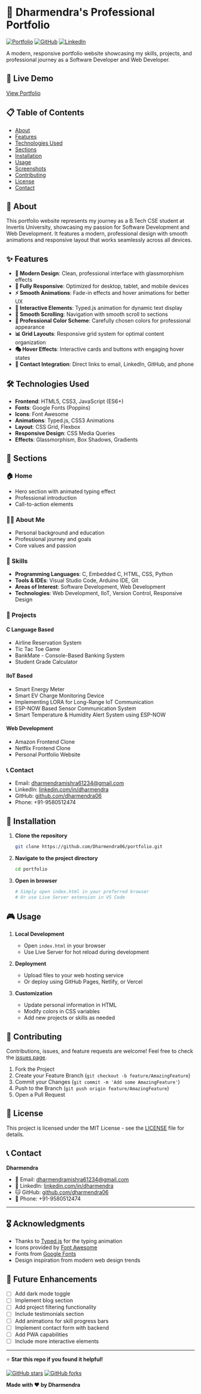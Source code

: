 # 🌟 Dharmendra's Professional Portfolio

[![Portfolio](https://img.shields.io/badge/My_Portfolio_website-Live-brightgreen)](https://github.com/Dharmendra06/My_Portfolio_website)
[![GitHub](https://img.shields.io/badge/GitHub-Dharmendra06-blue)](https://github.com/Dharmendra06)
[![LinkedIn](https://img.shields.io/badge/LinkedIn-Dharmendra-blue)](https://www.linkedin.com/in/dharmendra-81b078328/)

A modern, responsive portfolio website showcasing my skills, projects, and professional journey as a Software Developer and Web Developer.

## 🚀 Live Demo

[View Portfolio](https://github.com/Dharmendra06/My_Portfolio_website) <!-- Replace with your actual portfolio URL -->

## 📋 Table of Contents

- [About](#about)
- [Features](#features)
- [Technologies Used](#technologies-used)
- [Sections](#sections)
- [Installation](#installation)
- [Usage](#usage)
- [Screenshots](#screenshots)
- [Contributing](#contributing)
- [License](#license)
- [Contact](#contact)

## 🎯 About

This portfolio website represents my journey as a B.Tech CSE student at Invertis University, showcasing my passion for Software Development and Web Development. It features a modern, professional design with smooth animations and responsive layout that works seamlessly across all devices.

## ✨ Features

- **🎨 Modern Design**: Clean, professional interface with glassmorphism effects
- **📱 Fully Responsive**: Optimized for desktop, tablet, and mobile devices
- **⚡ Smooth Animations**: Fade-in effects and hover animations for better UX
- **🔄 Interactive Elements**: Typed.js animation for dynamic text display
- **🎯 Smooth Scrolling**: Navigation with smooth scroll to sections
- **🌙 Professional Color Scheme**: Carefully chosen colors for professional appearance
- **📊 Grid Layouts**: Responsive grid system for optimal content organization
- **🎭 Hover Effects**: Interactive cards and buttons with engaging hover states
- **📧 Contact Integration**: Direct links to email, LinkedIn, GitHub, and phone

## 🛠️ Technologies Used

- **Frontend**: HTML5, CSS3, JavaScript (ES6+)
- **Fonts**: Google Fonts (Poppins)
- **Icons**: Font Awesome
- **Animations**: Typed.js, CSS3 Animations
- **Layout**: CSS Grid, Flexbox
- **Responsive Design**: CSS Media Queries
- **Effects**: Glassmorphism, Box Shadows, Gradients

## 📄 Sections

### 🏠 Home
- Hero section with animated typing effect
- Professional introduction
- Call-to-action elements

### 👨‍💻 About Me
- Personal background and education
- Professional journey and goals
- Core values and passion

### 💼 Skills
- **Programming Languages**: C, Embedded C, HTML, CSS, Python
- **Tools & IDEs**: Visual Studio Code, Arduino IDE, Git
- **Areas of Interest**: Software Development, Web Development
- **Technologies**: Web Development, IIoT, Version Control, Responsive Design

### 🚀 Projects

#### C Language Based
- Airline Reservation System
- Tic Tac Toe Game
- BankMate - Console-Based Banking System
- Student Grade Calculator

#### IIoT Based
- Smart Energy Meter
- Smart EV Charge Monitoring Device
- Implementing LORA for Long-Range IoT Communication
- ESP-NOW Based Sensor Communication System
- Smart Temperature & Humidity Alert System using ESP-NOW

#### Web Development
- Amazon Frontend Clone
- Netflix Frontend Clone
- Personal Portfolio Website

### 📞 Contact
- Email: dharmendramishra61234@gmail.com
- LinkedIn: [linkedin.com/in/dharmendra](https://www.linkedin.com/in/dharmendra-81b078328/)
- GitHub: [github.com/dharmendra06](https://github.com/Dharmendra06)
- Phone: +91-9580512474

## 🔧 Installation

1. **Clone the repository**
   ```bash
   git clone https://github.com/Dharmendra06/portfolio.git
   ```

2. **Navigate to the project directory**
   ```bash
   cd portfolio
   ```

3. **Open in browser**
   ```bash
   # Simply open index.html in your preferred browser
   # Or use Live Server extension in VS Code
   ```

## 🎮 Usage

1. **Local Development**
   - Open `index.html` in your browser
   - Use Live Server for hot reload during development

2. **Deployment**
   - Upload files to your web hosting service
   - Or deploy using GitHub Pages, Netlify, or Vercel

3. **Customization**
   - Update personal information in HTML
   - Modify colors in CSS variables
   - Add new projects or skills as needed

## 🤝 Contributing

Contributions, issues, and feature requests are welcome! Feel free to check the [issues page](https://github.com/Dharmendra06/My_Portfolio_website/issues).

1. Fork the Project
2. Create your Feature Branch (`git checkout -b feature/AmazingFeature`)
3. Commit your Changes (`git commit -m 'Add some AmazingFeature'`)
4. Push to the Branch (`git push origin feature/AmazingFeature`)
5. Open a Pull Request

## 📄 License

This project is licensed under the MIT License - see the [LICENSE](LICENSE) file for details.

## 📞 Contact

**Dharmendra**
- 📧 Email: dharmendramishra61234@gmail.com
- 💼 LinkedIn: [linkedin.com/in/dharmendra](https://www.linkedin.com/in/dharmendra-81b078328/)
- 🐱 GitHub: [github.com/dharmendra06](https://github.com/Dharmendra06)
- 📱 Phone: +91-9580512474

---

## 🎖️ Acknowledgments

- Thanks to [Typed.js](https://github.com/mattboldt/typed.js/) for the typing animation
- Icons provided by [Font Awesome](https://fontawesome.com/)
- Fonts from [Google Fonts](https://fonts.google.com/)
- Design inspiration from modern web design trends

## 🔮 Future Enhancements

- [ ] Add dark mode toggle
- [ ] Implement blog section
- [ ] Add project filtering functionality
- [ ] Include testimonials section
- [ ] Add animations for skill progress bars
- [ ] Implement contact form with backend
- [ ] Add PWA capabilities
- [ ] Include more interactive elements

---

⭐ **Star this repo if you found it helpful!**

[![GitHub stars](https://img.shields.io/github/stars/Dharmendra06/My_Portfolio_website?style=social)](https://github.com/Dharmendra06/My_Portfolio_website/stargazers)
[![GitHub forks](https://img.shields.io/github/forks/Dharmendra06/My_Portfolio_website?style=social)](https://github.com/Dharmendra06/My_Portfolio_website/network/members)

**Made with ❤️ by Dharmendra**
